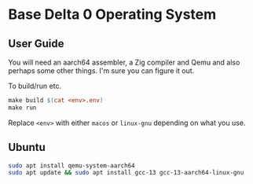 # Base Delta 0 Operating System

## User Guide

You will need an aarch64 assembler, a Zig compiler and Qemu and also 
perhaps some other things. I'm sure you can figure it out.



To build/run etc.

```makefile
make build $(cat <env>.env)
make run
```

Replace `<env>` with either `macos` or `linux-gnu` depending on what you
use. 

## Ubuntu

```sh
sudo apt install qemu-system-aarch64
sudo apt update && sudo apt install gcc-13 gcc-13-aarch64-linux-gnu
```